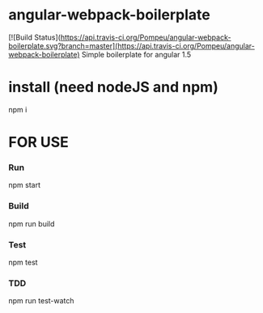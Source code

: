 # angular-webpack-boilerplate
[![Build Status](https://api.travis-ci.org/Pompeu/angular-webpack-boilerplate.svg?branch=master](https://api.travis-ci.org/Pompeu/angular-webpack-boilerplate)
Simple boilerplate for angular 1.5

# install (need nodeJS and npm)

npm i

# FOR USE

### Run
 npm start
 
### Build
  npm run build
  
### Test
  npm test

### TDD
 npm run test-watch
